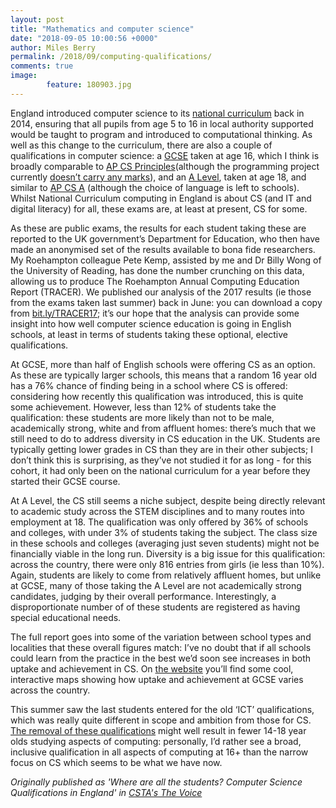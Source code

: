 ```yaml
---
layout: post
title: "Mathematics and computer science"
date: "2018-09-05 10:00:56 +0000"
author: Miles Berry
permalink: /2018/09/computing-qualifications/
comments: true
image:
        feature: 180903.jpg
---
```


England introduced computer science to its [national curriculum](https://www.gov.uk/government/publications/national-curriculum-in-england-computing-programmes-of-study/national-curriculum-in-england-computing-programmes-of-study) back in 2014, ensuring that all pupils from age 5 to 16 in local authority supported would be taught to program and introduced to computational thinking. As well as this change to the curriculum, there are also a couple of qualifications in computer science: a [GCSE](https://www.gov.uk/government/uploads/system/uploads/attachment_data/file/397550/GCSE_subject_content_for_computer_science.pdf) taken at age 16, which I think is broadly comparable to [AP CS Principles](https://apcentral.collegeboard.org/courses/ap-computer-science-principles/course)(although the programming project currently [doesn’t carry any marks](https://www.gov.uk/government/consultations/consultation-assessment-arrangements-for-gcse-computer-science)), and an [A Level](https://www.gov.uk/government/uploads/system/uploads/attachment_data/file/302105/A_level_computer_science_subject_content.pdf), taken at age 18, and similar to [AP CS A](https://apcentral.collegeboard.org/courses/ap-computer-science-a/course) (although the choice of language is left to schools). Whilst National Curriculum computing in England is about CS (and IT and digital literacy) for all, these exams are, at least at present, CS for some.

As these are public exams, the results for each student taking these are reported to the UK government’s Department for Education, who then have made an anonymised set of the results available to bona fide researchers. My Roehampton colleague Pete Kemp, assisted by me and Dr Billy Wong of the University of Reading, has done the number crunching on this data, allowing us to produce The Roehampton Annual Computing Education Report (TRACER). We published our analysis of the 2017 results (ie those from the exams taken last summer) back in June: you can download a copy from [bit.ly/TRACER17](http://bit.ly/TRACER17); it’s our hope that the analysis can provide some insight into how well computer science education is going in English schools, at least in terms of students taking these optional, elective qualifications.

At GCSE, more than half of English schools were offering CS as an option. As these are typically larger schools, this means that a random 16 year old has a 76% chance of finding being in a school where CS is offered: considering how recently this qualification was introduced, this is quite some achievement. However, less than 12% of students take the qualification: these students are more likely than not to be male, academically strong, white and from affluent homes: there’s much that we still need to do to address diversity in CS education in the UK. Students are typically getting lower grades in CS than they are in their other subjects; I don’t think this is surprising, as they’ve not studied it for as long - for this cohort, it had only been on the national curriculum for a year before they started their GCSE course.

At A Level, the CS still seems a niche subject, despite being directly relevant to academic study across the STEM disciplines and to many routes into employment at 18. The qualification was only offered by 36% of schools and colleges, with under 3% of students taking the subject. The class size in these schools and colleges (averaging just seven students) might not be financially viable in the long run. Diversity is a big issue for this qualification: across the country, there were only 816 entries from girls (ie less than 10%). Again, students are likely to come from relatively affluent homes, but unlike at GCSE, many of those taking the A Level are not academically strong candidates, judging by their overall performance. Interestingly, a disproportionate number of of these students are registered as having special educational needs.

The full report goes into some of the variation between school types and localities that these overall figures match: I’ve no doubt that if all schools could learn from the practice in the best we’d soon see increases in both uptake and achievement in CS. On [the website](https://www.bcs.org/category/19331) you’ll find some cool, interactive maps showing how uptake and achievement at GCSE varies across the country.

This summer saw the last students entered for the old ‘ICT’ qualifications, which was really quite different in scope and ambition from those for CS. [The removal of these qualifications](https://schoolsweek.co.uk/government-to-scrap-gcse-and-a-level-ict-qualifications/) might well result in fewer 14-18 year olds studying aspects of computing: personally, I’d rather see a broad, inclusive qualification in all aspects of computing at 16+ than the narrow focus on CS which seems to be what we have now.

*Originally published as 'Where are all the students? Computer Science Qualifications in England' in [CSTA's The Voice](https://cdn.ymaws.com/www.csteachers.org/resource/resmgr/Voice/csta_voice_09_2018.pdf#page=7)*
